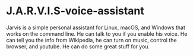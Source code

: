 # J.A.R.V.I.S-voice-assistant


Jarvis is a simple personal assistant for Linux, macOS, and Windows that works on the command line. He can talk to you if you enable his voice. He can tell you the info from Wikipedia, he can turn on music, control the browser, and youtube.  He can do some great stuff for you.
